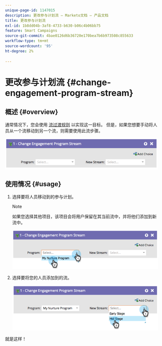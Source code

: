 ```yaml
---
unique-page-id: 1147015
description: 更改参与计划流 — Marketo文档 — 产品文档
title: 更改参与计划流
exl-id: 1b8dd04b-3af8-4733-b630-b06c4b06bb75
feature: Smart Campaigns
source-git-commit: 4bae0126d6b36720e170bea7b6b973508c855633
workflow-type: tm+mt
source-wordcount: '95'
ht-degree: 2%

---
```


# 更改参与计划流 {#change-engagement-program-stream}

## 概述 {#overview}

通常情况下，您会使用 [流过渡规则](/help/marketo/product-docs/email-marketing/drip-nurturing/engagement-program-streams/transition-people-between-engagement-streams.md) 以实现这一目标。 但是，如果您想要手动将人员从一个流移动到另一个流，则需要使用此流步骤。

![](assets/image2014-9-22-14-3a52-3a14.png)

## 使用情况 {#usage}

1. 选择要将人员移动到的参与计划。

   >[!NOTE]
   >
   >如果您选择其他项目，该项目会将用户保留在其当前流中，并将他们添加到新流中。

   ![](assets/image2014-9-22-14-3a52-3a50.png)

1. 选择要将您的人员添加到的流。

   ![](assets/image2014-9-22-14-3a52-3a59.png)

就是这样！
